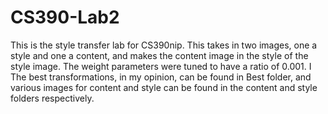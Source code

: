 # CS390-Lab2
This is the style transfer lab for CS390nip. This takes in two images, one a style and one a content, and makes
the content image in the style of the style image. The weight parameters were tuned to have a ratio of 0.001. I 
The best transformations, in my opinion, can be found in Best folder, and various images for content and style can 
be found in the content and style folders respectively.